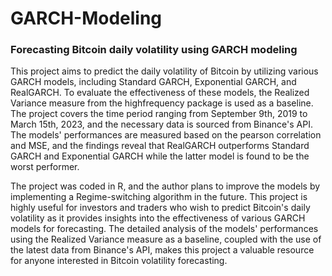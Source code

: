 # GARCH-Modeling

### Forecasting Bitcoin daily volatility using GARCH modeling

This project aims to predict the daily volatility of Bitcoin by utilizing various GARCH models, including Standard GARCH, Exponential GARCH, and RealGARCH. To evaluate the effectiveness of these models, the Realized Variance measure from the highfrequency package is used as a baseline. The project covers the time period ranging from September 9th, 2019 to March 15th, 2023, and the necessary data is sourced from Binance's API. The models' performances are measured based on the pearson correlation and MSE, and the findings reveal that RealGARCH outperforms Standard GARCH and Exponential GARCH while the latter model is found to be the worst performer.

The project was coded in R, and the author plans to improve the models by implementing a Regime-switching algorithm in the future. This project is highly useful for investors and traders who wish to predict Bitcoin's daily volatility as it provides insights into the effectiveness of various GARCH models for forecasting. The detailed analysis of the models' performances using the Realized Variance measure as a baseline, coupled with the use of the latest data from Binance's API, makes this project a valuable resource for anyone interested in Bitcoin volatility forecasting.
